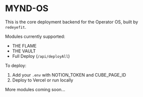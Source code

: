 
# MYND-OS

This is the core deployment backend for the Operator OS, built by `redeyefit`.

Modules currently supported:
- THE FLAME
- THE VAULT
- Full Deploy (`/api/deployAll`)

To deploy:
1. Add your `.env` with NOTION_TOKEN and CUBE_PAGE_ID
2. Deploy to Vercel or run locally

More modules coming soon...

